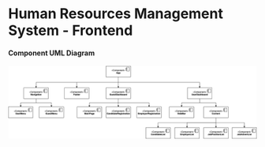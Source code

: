 # Human Resources Management System - Frontend

#### Component UML Diagram

<img src="/images/component-uml-diagram.png" width="700px">